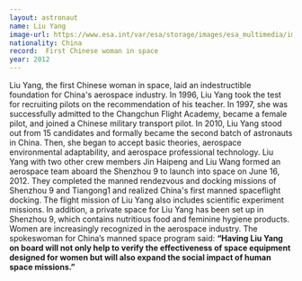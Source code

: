 ```yaml
---
layout: astronaut
name: Liu Yang
image-url: https://www.esa.int/var/esa/storage/images/esa_multimedia/images/2012/10/mrs_liu_yang_first_chinese_astronaut_in_space/14415697-1-eng-GB/Mrs_Liu_Yang_first_Chinese_astronaut_in_space_pillars.jpg
nationality: China
record:  First Chinese woman in space
year: 2012
---
```


Liu Yang, the first Chinese woman in space, laid an indestructible foundation for China's aerospace industry. In 1996, Liu Yang took the test for recruiting pilots on the recommendation of his teacher. In 1997, she was successfully admitted to the Changchun Flight Academy, became a female pilot, and joined a Chinese military transport pilot. In 2010, Liu Yang stood out from 15 candidates and formally became the second batch of astronauts in China. Then, she began to accept basic theories, aerospace environmental adaptability, and aerospace professional technology.
Liu Yang with two other crew members Jin Haipeng and Liu Wang formed an aerospace team aboard the Shenzhou 9 to launch into space on June 16, 2012. They completed the manned rendezvous and docking missions of Shenzhou 9 and Tiangong1 and realized China's first manned spaceflight docking. The flight mission of Liu Yang also includes scientific experiment missions. In addition, a private space for Liu Yang has been set up in Shenzhou 9, which contains nutritious food and feminine hygiene products. Women are increasingly recognized in the aerospace industry. The spokeswoman for China’s manned space program said: 
**“Having Liu Yang on board will not only help to verify the effectiveness of space equipment designed for women but will also expand the social impact of human space missions.”**
